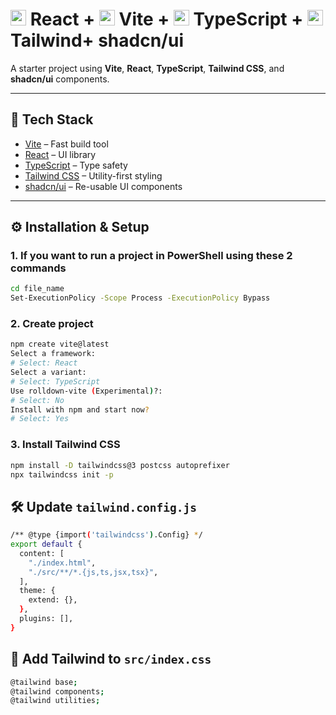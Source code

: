 # <img src="https://upload.wikimedia.org/wikipedia/commons/a/a7/React-icon.svg" alt="React Logo" width="25" /> React + <img src="https://vitejs.dev/logo.svg" alt="Vite Logo" width="25" /> Vite + <img src="https://raw.githubusercontent.com/remojansen/logo.ts/master/ts.png" alt="TypeScript Logo" width="25" /> TypeScript + <img src="https://upload.wikimedia.org/wikipedia/commons/d/d5/Tailwind_CSS_Logo.svg" alt="Tailwind CSS Logo" width="25" /> Tailwind+ shadcn/ui

A starter project using **Vite**, **React**, **TypeScript**, **Tailwind CSS**, and **shadcn/ui** components.

---

## 🚀 Tech Stack

- [Vite](https://vitejs.dev/) – Fast build tool  
- [React](https://reactjs.org/) – UI library  
- [TypeScript](https://www.typescriptlang.org/) – Type safety  
- [Tailwind CSS](https://tailwindcss.com/) – Utility-first styling  
- [shadcn/ui](https://ui.shadcn.com/) – Re-usable UI components  

---

## ⚙️ Installation & Setup

### 1. If you want to run a project in PowerShell using these 2 commands
```bash
cd file_name
Set-ExecutionPolicy -Scope Process -ExecutionPolicy Bypass
```

### 2. Create project

```bash
npm create vite@latest
Select a framework:
# Select: React
Select a variant:
# Select: TypeScript
Use rolldown-vite (Experimental)?:
# Select: No
Install with npm and start now?
# Select: Yes
```

### 3. Install Tailwind CSS
```bash
npm install -D tailwindcss@3 postcss autoprefixer
npx tailwindcss init -p
```
## 🛠 Update `tailwind.config.js`
```bash
/** @type {import('tailwindcss').Config} */
export default {
  content: [
    "./index.html",
    "./src/**/*.{js,ts,jsx,tsx}",
  ],
  theme: {
    extend: {},
  },
  plugins: [],
}
```

## 🎨 Add Tailwind to `src/index.css`
```bash
@tailwind base;
@tailwind components;
@tailwind utilities;
```
